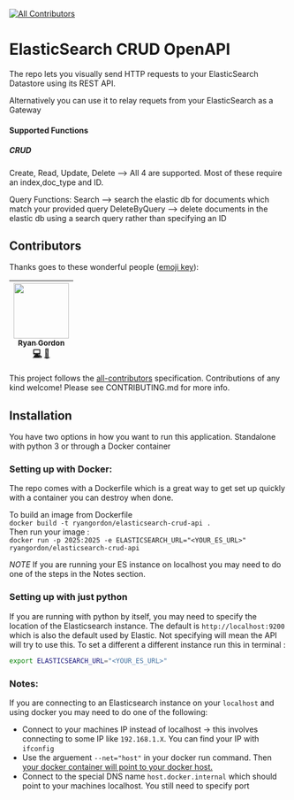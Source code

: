 [![All Contributors](https://img.shields.io/badge/all_contributors-1-orange.svg?style=flat-square)](#contributors)

# ElasticSearch CRUD OpenAPI

The repo lets you visually send HTTP requests to your ElasticSearch Datastore using its REST API.

Alternatively you can use it to relay requets from your ElasticSearch as a Gateway

#### Supported Functions
##### CRUD
Create, Read, Update, Delete --> All 4 are supported. Most of these require an index,doc_type and ID.

Query Functions:
Search --> search the elastic db for documents which match your provided query
DeleteByQuery --> delete documents in the elastic db using a search query rather than specifying an ID 


## Contributors

Thanks goes to these wonderful people ([emoji key](https://github.com/kentcdodds/all-contributors#emoji-key)):

<!-- ALL-CONTRIBUTORS-LIST:START -->
<!-- prettier-ignore -->
| [<img src="https://avatars1.githubusercontent.com/u/11082710?v=4" width="100px;"/><br /><sub><b>Ryan Gordon</b></sub>](https://github.com/Ryan-Gordon)<br />[💻](https://github.com/Ryan-Gordon/elasticsearch-crud-openapi/Ryan-Gordon/ElasticSearch-OpenAPI/commits?author=Ryan-Gordon "Code") [📖](https://github.com/Ryan-Gordon/elasticsearch-crud-openapi/Ryan-Gordon/ElasticSearch-OpenAPI/commits?author=Ryan-Gordon "Documentation") |
| :---: |
<!-- ALL-CONTRIBUTORS-LIST:END -->

This project follows the [all-contributors](https://github.com/kentcdodds/all-contributors) specification. Contributions of any kind welcome!
Please see CONTRIBUTING.md for more info.

## Installation
You have two options in how you want to run this application. Standalone with python 3 or through a Docker container

### Setting up with Docker:
The repo comes with a Dockerfile which is a great way to get set up quickly with a container you can destroy when done.

To build an image from Dockerfile  
`docker build -t ryangordon/elasticsearch-crud-api . `  
Then run your image :  
`docker run -p 2025:2025 -e ELASTICSEARCH_URL="<YOUR_ES_URL>"  ryangordon/elasticsearch-crud-api`  

*NOTE* If you are running your ES instance on localhost you may need to do one of the steps in the Notes section.

### Setting up with just python

If you are running with python by itself, you may need to specify the location of the Elasticsearch instance. The default is `http://localhost:9200` which is also the default used by Elastic. Not specifying will mean the API will try to use this.
To set a different a different instance run this in terminal :  

```bash
export ELASTICSEARCH_URL="<YOUR_ES_URL>"
```


### Notes:
If you are connecting to an Elasticsearch instance on your `localhost` and using docker you may need to do one of the following:

+ Connect to your machines IP instead of localhost -> this involves connecting to some IP like `192.168.1.X`. You can find your IP with `ifconfig`
+ Use the arguement `--net="host"` in your docker run command. Then [your docker container will point to your docker host.](https://stackoverflow.com/questions/24319662/from-inside-of-a-docker-container-how-do-i-connect-to-the-localhost-of-the-mach)
+ Connect to the special DNS name `host.docker.internal` which should point to your machines localhost. You still need to specify port
